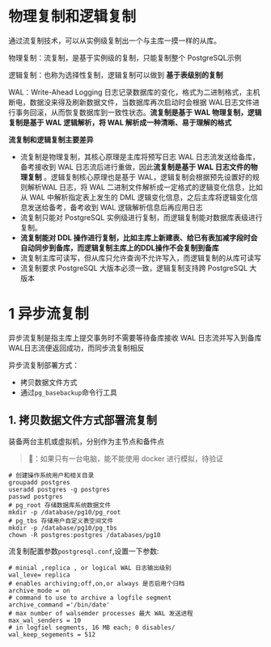 # 物理复制和逻辑复制

通过流复制技术，可以从实例级复制出一个与主库一摸一样的从库。

物理复制：流复制，是基于实例级的复制，只能复制整个 PostgreSQL示例

逻辑复制：也称为选择性复制，逻辑复制可以做到 **基于表级别的复制**

WAL：Write-Ahead Logging 日志记录数据库的变化，格式为二进制格式，主机断电，数据没来得及刷新数据文件，当数据库再次启动时会根据 WAL日志文件进行事务回滚，从而恢复数据库到一致性状态。**流复制是基于 WAL 物理复制，逻辑复制是基于 WAL 逻辑解析，将 WAL 解析成一种清晰、易于理解的格式**

**流复制和逻辑复制主要差异**

- 流复制是物理复制，其核心原理是主库将预写日志 WAL 日志流发送给备库，备考接收到 WAL 日志流后进行重做，因此**流复制是基于 WAL 日志文件的物理复制** 。逻辑复制核心原理也是基于 WAL，逻辑复制会根据预先设置好的规则解析WAL 日志，将 WAL 二进制文件解析成一定格式的逻辑变化信息，比如从 WAL 中解析指定表上发生的 DML 逻辑变化信息，之后主库将逻辑变化信息发送给备考，备考收到 WAL 逻辑解析信息后再应用日志
- 流复制只能对 PostgreSQL 实例级进行复制，而逻辑复制能对数据库表级进行复制。
- **流复制能对 DDL 操作进行复制，比如主库上新建表、给已有表加减字段时会自动同步到备库，而逻辑复制主库上的DDL操作不会复制到备库**
- 流复制主库可读写，但从库只允许查询不允许写入，而逻辑复制的从库可读写
- 流复制要求 PostgreSQL 大版本必须一致，逻辑复制支持跨 PostgreSQL 大版本

# 1 异步流复制

异步流复制是指主库上提交事务时不需要等待备库接收 WAL 日志流并写入到备库 WAL日志流便返回成功，而同步流复制相反

异步流复制部署方式：

- 拷贝数据文件方式
- 通过`pg_basebackup`命令行工具

## 1. 拷贝数据文件方式部署流复制

装备两台主机或虚拟机，分别作为主节点和备件点

> 🤔：如果只有一台电脑，能不能使用 docker 进行模拟，待验证

```shell
# 创建操作系统用户和相关目录
groupadd postgres
useradd postgres -g postgres
passwd postgres
# pg_root 存储数据库系统数据文件
mkdir -p /database/pg10/pg_root
# pg_tbs 存储用户自定义表空间文件
mkdir -p /database/pg10/pg_tbs
chown -R postgres:postgres /databases/pg10
```

流复制配置参数`postgresql.conf`,设置一下参数:

```properties
# minial ,replica , or logical WAL 日志输出级别
wal_leve= replica 
# enables archiving;off,on,or always 是否启用个归档
archive_mode = on 
# command to use to archive a logfile segment
archive_command ='/bin/date'
# max number of walsemder processes 最大 WAL 发送进程
max_wal_senders = 10 
# in logfiel segments, 16 MB each; 0 disables/
wal_keep_segements = 512

```

